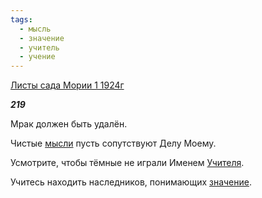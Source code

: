 ```yaml
---
tags:
  - мысль
  - значение
  - учитель
  - учение
---
```

[Листы сада Мории 1 1924г](https://127.0.0.1:4002/agni/1924)

___219___

Мрак должен быть удалён.   

Чистые [мысли](../../../tags/#мысль) пусть сопутствуют Делу Моему.   

Усмотрите, чтобы тёмные не играли Именем [Учителя](../../../tags/#учитель).   

Учитесь находить наследников, понимающих [значение](../../../tags/#значение).   

